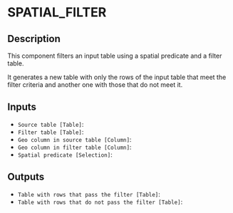 
# SPATIAL_FILTER
## Description

 This component filters an input table using a spatial predicate and a filter table.

 It generates a new table with only the rows of the input table that meet the filter criteria
 and another one with those that do not meet it.
 
## Inputs
* `Source table [Table]`: 
* `Filter table [Table]`: 
* `Geo column in source table [Column]`: 
* `Geo column in filter table [Column]`: 
* `Spatial predicate [Selection]`: 

## Outputs
* `Table with rows that pass the filter [Table]`: 
* `Table with rows that do not pass the filter [Table]`: 
